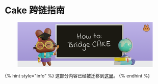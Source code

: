# Cake 跨链指南

<figure><img src="../../.gitbook/assets/image (69).png" alt=""><figcaption></figcaption></figure>

{% hint style="info" %}
这部分内容已经被迁移到[这里](../../chan-pin/kua-lian/evm-lian-yu-aptos-zhi-jian-kua-lian.md)。
{% endhint %}
